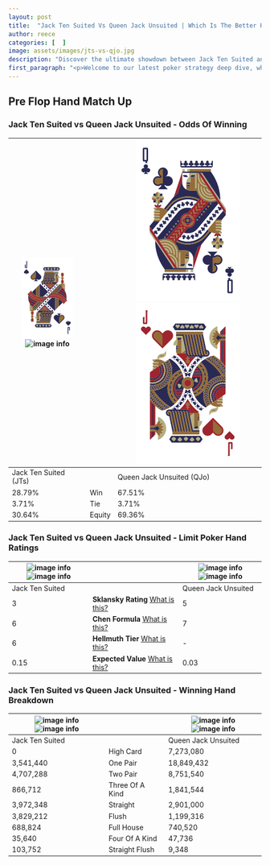 ```yaml
---
layout: post
title:  "Jack Ten Suited Vs Queen Jack Unsuited | Which Is The Better Hand In Poker? A Complete Guide"
author: reece
categories: [  ]
image: assets/images/jts-vs-qjo.jpg
description: "Discover the ultimate showdown between Jack Ten Suited and Queen Jack Unsuited in poker! Uncover the odds, strategies, and scenarios where one hand triumphs over the other. Get ready to up your poker game with this thrilling analysis."
first_paragraph: "<p>Welcome to our latest poker strategy deep dive, where we're pitting two distinct hands against each other in a high-stakes showdown: Jack Ten Suited vs Queen Jack Unsuited.</p><p>In the dynamic world of poker, every decision counts, and knowing which hand holds the upper hand is key to your success at the table.</p><p>In this article, we'll dissect these two hands, explore the scenarios where one dominates the other, and equip you with the knowledge to make strategic choices that can tip the odds in your favor.</p><p>Get ready to unravel the intriguing dynamics of these poker hands and elevate your game to new heights.</p>"
---
```




[comment]: # (sp0)

## Pre Flop Hand Match Up

<div class="table hand-ratings" markdown="1"> 



### Jack Ten Suited vs Queen Jack Unsuited - Odds Of Winning


    
| ![image info](assets/images/hand1/J.png) ![image info](assets/images/hand1/ts.png) |  | ![image info](assets/images/hand2/Q.png) ![image info](assets/images/hand2/jo.png) |
| -------- | -------- | -------- |
| Jack Ten Suited (JTs) |  | Queen Jack Unsuited (QJo) |
| 28.79% | Win | 67.51% |
| 3.71% | Tie | 3.71% |
| 30.64% | Equity | 69.36% |




[comment]: # (sp1)



### Jack Ten Suited vs Queen Jack Unsuited - Limit Poker Hand Ratings


    
| ![image info](https://www.riverpairs.com/assets/images/hand1/J.png) ![image info](https://www.riverpairs.com/assets/images/hand1/ts.png) |  | ![image info](https://www.riverpairs.com/assets/images/hand2/Q.png) ![image info](https://www.riverpairs.com/assets/images/hand2/jo.png) |
| -------- | -------- | -------- |
| Jack Ten Suited |  | Queen Jack Unsuited |
| 3 | **Sklansky Rating** [What is this?](/sklansky-rating-explained) | 5 |
| 6 | **Chen Formula** [What is this?](/chen-formula-explained) | 7 |
| 6 | **Hellmuth Tier** [What is this?](/Hellmuth-tier-explained) | - |
| 0.15 | **Expected Value** [What is this?](/expected-value-explained) | 0.03 |




[comment]: # (sp2)



### Jack Ten Suited vs Queen Jack Unsuited - Winning Hand Breakdown


    
| ![image info](https://www.riverpairs.com/assets/images/hand1/J.png) ![image info](https://www.riverpairs.com/assets/images/hand1/ts.png) |  | ![image info](https://www.riverpairs.com/assets/images/hand2/Q.png) ![image info](https://www.riverpairs.com/assets/images/hand2/jo.png) |
| -------- | -------- | -------- |
| Jack Ten Suited |  | Queen Jack Unsuited |
| 0 | High Card | 7,273,080 |
| 3,541,440 | One Pair | 18,849,432 |
| 4,707,288 | Two Pair | 8,751,540 |
| 866,712 | Three Of A Kind | 1,841,544 |
| 3,972,348 | Straight | 2,901,000 |
| 3,829,212 | Flush | 1,199,316 |
| 688,824 | Full House | 740,520 |
| 35,640 | Four Of A Kind | 47,736 |
| 103,752 | Straight Flush | 9,348 |




[comment]: # (sp3)



</div>

[comment]: # (sp4)



[comment]: # (sp5)

